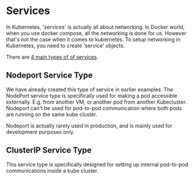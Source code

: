 # Services

In Kubernetes, 'services' is actually all about networking. In Docker world, when you use docker compose, all the networking is done for us. However that's not the case when it comes to kubernetes. To setup networking in Kubernetes, you need to create 'service' objects.

There are [4 main types of of services](https://kubernetes.io/docs/concepts/services-networking/service/#publishing-services-service-types).


## Nodeport Service Type

We have already created this type of service in earlier examples. The NodePort service type is specifically used for making a pod accessible externally. E.g. from another VM, or another pod from another Kubecluster. Nodeport can't be used for pod-to-pod communication where both pods are running on the same kube cluster.

Nodeport is actually rarely used in production, and is mainly used for development purposes only.


## ClusterIP Service Type

This service type is specifically designed for setting up internal pod-to-pod communications inside a kube cluster.





